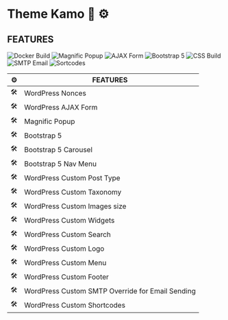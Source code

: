 # Theme Kamo :art: :gear:

## FEATURES

![Docker Build](https://img.shields.io/badge/Docker-00b6f0.svg)
![Magnific Popup](https://img.shields.io/badge/Magnific-Popup-green)
![AJAX Form](https://img.shields.io/badge/AJAX-Form-blue)
![Bootstrap 5](https://img.shields.io/badge/5-Bootstrap-blueviolet)
![CSS Build](https://img.shields.io/badge/CSS-FFC0CB.svg)
![SMTP Email](https://img.shields.io/badge/SMPT-Email-yellow)
![Sortcodes](https://img.shields.io/badge/Shortcodes-WordPress-blue)



| :gear: |FEATURES   |  
|---|---|
|:hammer_and_wrench:   |WordPress Nonces   |  
|:hammer_and_wrench:   |WordPress AJAX Form   | 
|:hammer_and_wrench:   |Magnific Popup   | 
|:hammer_and_wrench:   |Bootstrap 5   |  
|:hammer_and_wrench:   |Bootstrap 5 Carousel   |
|:hammer_and_wrench:   |Bootstrap 5 Nav Menu   |    
|:hammer_and_wrench:   |WordPress Custom Post Type   |   
|:hammer_and_wrench:   |WordPress Custom Taxonomy   |   
|:hammer_and_wrench:   |WordPress Custom Images size   | 
|:hammer_and_wrench:   |WordPress Custom Widgets   |   
|:hammer_and_wrench:   |WordPress Custom Search   |   
|:hammer_and_wrench:   |WordPress Custom Logo   |
|:hammer_and_wrench:   |WordPress Custom Menu   |
|:hammer_and_wrench:   |WordPress Custom Footer   |
|:hammer_and_wrench:   |WordPress Custom SMTP Override for Email Sending   |
|:hammer_and_wrench:   |WordPress Custom Shortcodes   |    
